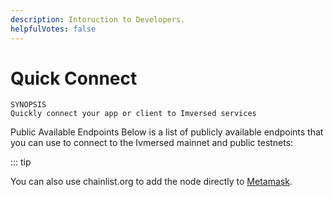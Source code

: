 ```yaml
---
description: Intoruction to Developers.
helpfulVotes: false
---
```


# Quick Connect

``` List
SYNOPSIS
Quickly connect your app or client to Imversed services

```

Public Available Endpoints
Below is a list of publicly available endpoints that you can use to connect to the Ivmersed mainnet and public testnets:

::: tip

You can also use chainlist.org to add the node directly to [Metamask](/forusers/digitalwallets.md).
